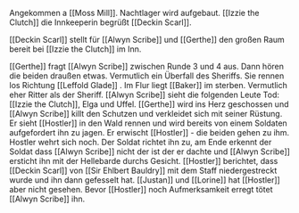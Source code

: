 Angekommen a [[Moss Mill]]. Nachtlager wird aufgebaut. [[Izzie the Clutch]] die Innkeeperin begrüßt [[Deckin Scarl]].

[[Deckin Scarl]] stellt für [[Alwyn Scribe]] und [[Gerthe]] den großen Raum bereit bei [[Izzie the Clutch]] im Inn.

[[Gerthe]] fragt [[Alwyn Scribe]] zwischen Runde 3 und 4 aus. Dann hören die beiden draußen etwas. Vermutlich ein Überfall des Sheriffs. Sie rennen los Richtung [[Leffold Glade]] . Im Flur liegt [[Baker]] im sterben. Vermutlich eher Ritter als der Sheriff. [[Alwyn Scribe]] sieht die folgenden Leute Tod: [[Izzie the Clutch]], Elga und Uffel. [[Gerthe]] wird ins Herz geschossen und [[Alwyn Scribe]] killt den Schutzen und verkleidet sich mit seiner Rüstung. Er sieht [[Hostler]] in den Wald rennen und wird bereits von einem Soldaten aufgefordert ihn zu jagen. Er erwischt [[Hostler]] - die beiden gehen zu ihm. Hostler wehrt sich noch. Der Soldat richtet ihn zu, am Ende erkennt der Soldat dass [[Alwyn Scribe]] nicht der ist der er dachte und [[Alwyn Scribe]] ersticht ihn mit der Hellebarde durchs Gesicht. [[Hostler]] berichtet, dass [[Deckin Scarl]] von [[Sir Ehlbert Bauldry]] mit dem Staff niedergestreckt wurde und ihn dann gefesselt hat. [[Justan]] und [[Lorine]] hat [[Hostler]] aber nicht gesehen. Bevor [[Hostler]] noch Aufmerksamkeit erregt tötet [[Alwyn Scribe]] ihn.